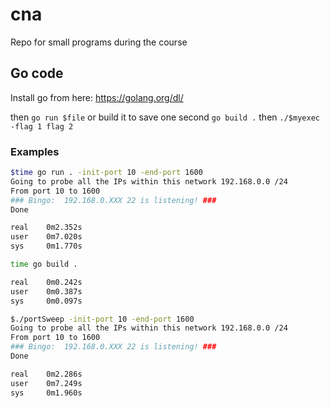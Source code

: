 # cna
Repo for small programs during the course

## Go code

Install go from here: <https://golang.org/dl/>

then `go run $file` or build it to save one second `go build .` then `./$myexec -flag 1 flag 2`

### Examples

```bash
$time go run . -init-port 10 -end-port 1600
Going to probe all the IPs within this network 192.168.0.0 /24
From port 10 to 1600
### Bingo:  192.168.0.XXX 22 is listening! ###
Done

real    0m2.352s
user    0m7.020s
sys     0m1.770s
```

```bash
time go build .

real    0m0.242s
user    0m0.387s
sys     0m0.097s

$./portSweep -init-port 10 -end-port 1600
Going to probe all the IPs within this network 192.168.0.0 /24
From port 10 to 1600
### Bingo:  192.168.0.XXX 22 is listening! ###
Done

real    0m2.286s
user    0m7.249s
sys     0m1.960s
```
